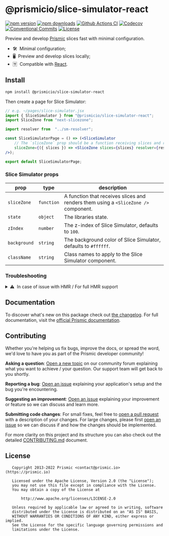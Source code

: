 <!--

Replace all on all files (README.md, CONTRIBUTING.md, bug_report.md, package.json):
- @prismicio/slice-simulator-react
- Preview and develop Prismic slices fast with minimal configuration
- prismicio/slice-simulator
- slice-simulator

-->

# @prismicio/slice-simulator-react

[![npm version][npm-version-src]][npm-version-href]
[![npm downloads][npm-downloads-src]][npm-downloads-href]
[![Github Actions CI][github-actions-ci-src]][github-actions-ci-href]
[![Codecov][codecov-src]][codecov-href]
[![Conventional Commits][conventional-commits-src]][conventional-commits-href]
[![License][license-src]][license-href]

Preview and develop [Prismic][prismic] slices fast with minimal configuration.

- 🛠 &nbsp;Minimal configuration;
- 🖥 &nbsp;Preview and develop slices locally;
- 🈂 &nbsp;Compatible with [React][react].

## Install

```bash
npm install @prismicio/slice-simulator-react
```

Then create a page for Slice Simulator:
```jsx
// e.g. ~/pages/slice-simulator.jsx
import { SliceSimulator } from "@prismicio/slice-simulator-react";
import SliceZone from "next-slicezone";

import resolver from  "../sm-resolver";

const SliceSimulatorPage = () => (<SliceSimulator
	// The `sliceZone` prop should be a function receiving slices and rendering them using your `SliceZone` component.
	sliceZone={({ slices }) => <SliceZone slices={slices} resolver={resolver} />}
/>);

export default SliceSimulatorPage;
```

### Slice Simulator props

| prop         | type       | description                                                                         |
| ------------ | ---------- | ----------------------------------------------------------------------------------- |
| `sliceZone`  | `function` | A function that receives slices and renders them using a `<SliceZone />` component. |
| `state`      | `object`   | The libraries state.                                                                |
| `zIndex`     | `number`   | The z-index of Slice Simulator, defaults to `100`.                                  |
| `background` | `string`   | The background color of Slice Simulator, defaults to `#ffffff`.                   |
| `className`  | `string`   | Class names to apply to the Slice Simulator component.                              |

### Troubleshooting

<details>
<summary>⚠ &nbsp;In case of issue with HMR / For full HMR support</summary>
<br />

If you're having trouble with HMR, or would like full HMR support, you can try updating your Slice Simulator page as follow:

```jsx
// e.g. ~/pages/slice-simulator.jsx
import * as React from "react";
import { SliceSimulator } from "@prismicio/slice-simulator-react";
import SliceZone from "next-slicezone";

import _state from "../.slicemachine/libraries-state.json";
import resolver from  "../sm-resolver";

const SliceSimulatorPage = () => {
	const [state, setState] = React.useState(_state);

	// If using Webpack, add the following mounted hook for full HMR support:
	if (module.hot) {
		// Path should be the same as your libraries state import
		module.hot.accept("../.slicemachine/libraries-state.json", () => {
			setState(_state);
		});
	}

	// If using Vite, add the following mounted hook for full HMR support:
	// if (import.meta.hot) {
	// 	// Path should be the same as your libraries state import
	// 	import.meta.hot.accept("../.slicemachine/libraries-state.json", (m) => {
	// 		setState(m.default);
	// 	});
	// }
	
	return (<SliceSimulator
		// The `sliceZone` prop should be a function receiving slices and rendering them using your `SliceZone` component.
		sliceZone={({ slices }) => <SliceZone slices={slices} resolver={resolver} />}
		state={state}
	/>);
}

export default SliceSimulatorPage;
```

</details>

## Documentation

To discover what's new on this package check out [the changelog][changelog]. For full documentation, visit the [official Prismic documentation][prismic-docs].

## Contributing

Whether you're helping us fix bugs, improve the docs, or spread the word, we'd love to have you as part of the Prismic developer community!

**Asking a question**: [Open a new topic][forum-question] on our community forum explaining what you want to achieve / your question. Our support team will get back to you shortly.

**Reporting a bug**: [Open an issue][repo-bug-report] explaining your application's setup and the bug you're encountering.

**Suggesting an improvement**: [Open an issue][repo-feature-request] explaining your improvement or feature so we can discuss and learn more.

**Submitting code changes**: For small fixes, feel free to [open a pull request][repo-pull-requests] with a description of your changes. For large changes, please first [open an issue][repo-feature-request] so we can discuss if and how the changes should be implemented.

For more clarity on this project and its structure you can also check out the detailed [CONTRIBUTING.md][contributing] document.

## License

```
   Copyright 2013-2022 Prismic <contact@prismic.io> (https://prismic.io)

   Licensed under the Apache License, Version 2.0 (the "License");
   you may not use this file except in compliance with the License.
   You may obtain a copy of the License at

       http://www.apache.org/licenses/LICENSE-2.0

   Unless required by applicable law or agreed to in writing, software
   distributed under the License is distributed on an "AS IS" BASIS,
   WITHOUT WARRANTIES OR CONDITIONS OF ANY KIND, either express or implied.
   See the License for the specific language governing permissions and
   limitations under the License.
```

<!-- Links -->

[prismic]: https://prismic.io

<!-- TODO: Replace link with a more useful one if available -->

[prismic-docs]: https://prismic.io/docs
[changelog]: ./CHANGELOG.md
[contributing]: ./CONTRIBUTING.md
[react]: https://reactjs.org

<!-- TODO: Replace link with a more useful one if available -->

[forum-question]: https://community.prismic.io
[repo-bug-report]: https://github.com/prismicio/slice-simulator/issues/new?assignees=&labels=bug&template=bug_report.md&title=
[repo-feature-request]: https://github.com/prismicio/slice-simulator/issues/new?assignees=&labels=enhancement&template=feature_request.md&title=
[repo-pull-requests]: https://github.com/prismicio/slice-simulator/pulls

<!-- Badges -->

[npm-version-src]: https://img.shields.io/npm/v/@prismicio/slice-simulator-react/latest.svg
[npm-version-href]: https://npmjs.com/package/@prismicio/slice-simulator-react
[npm-downloads-src]: https://img.shields.io/npm/dm/@prismicio/slice-simulator-react.svg
[npm-downloads-href]: https://npmjs.com/package/@prismicio/slice-simulator-react
[github-actions-ci-src]: https://github.com/prismicio/slice-simulator/workflows/ci/badge.svg
[github-actions-ci-href]: https://github.com/prismicio/slice-simulator/actions?query=workflow%3Aci
[codecov-src]: https://img.shields.io/codecov/c/github/prismicio/slice-simulator.svg
[codecov-href]: https://codecov.io/gh/prismicio/slice-simulator
[conventional-commits-src]: https://img.shields.io/badge/Conventional%20Commits-1.0.0-yellow.svg
[conventional-commits-href]: https://conventionalcommits.org
[license-src]: https://img.shields.io/npm/l/@prismicio/slice-simulator-react.svg
[license-href]: https://npmjs.com/package/@prismicio/slice-simulator-react
